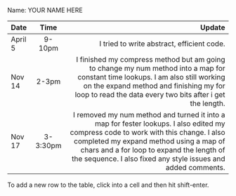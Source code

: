 Name: YOUR NAME HERE

| Date    |   Time   |                                                                                                                                                                                                                                                                                      Update |
|:--------|:--------:|--------------------------------------------------------------------------------------------------------------------------------------------------------------------------------------------------------------------------------------------------------------------------------------------:|
| April 5 |  9-10pm  |                                                                                                                                                                                                                                                  I tried to write abstract, efficient code. |
| Nov 14  |  2-3pm   |                                                     I finished my compress method but am going to change my num method into a map for constant time lookups. I am also still working on the expand method and finishing my for loop to read the data every two bits after i get the length. |
| Nov 17  | 3-3:30pm | I removed my num method and turned it into a map for fester lookups. I also edited my compress code to work with this change. I also completed my expand method using a map of chars and a for loop to expand the length of the sequence. I also fixed any style issues and added comments. |


To add a new row to the table, click into a cell and then hit shift-enter.